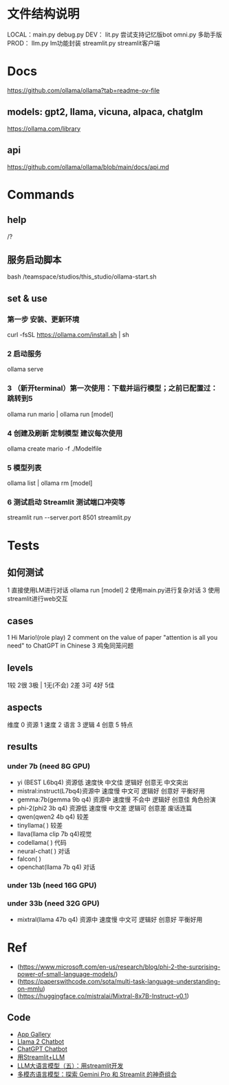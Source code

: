 # 文件结构说明
LOCAL：main.py debug.py
DEV：
    lit.py 尝试支持记忆版bot
    omni.py 多助手版
PROD：
    llm.py lm功能封装
    streamlit.py streamlit客户端

# Docs
https://github.com/ollama/ollama?tab=readme-ov-file
## models: gpt2, llama, vicuna, alpaca, chatglm
https://ollama.com/library  
## api
https://github.com/ollama/ollama/blob/main/docs/api.md


# Commands
## help
/?
## 服务启动脚本
bash /teamspace/studios/this_studio/ollama-start.sh
## set & use
### 第一步 安装、更新环境
curl -fsSL https://ollama.com/install.sh | sh
### 2 启动服务
ollama serve
### 3 （新开terminal）第一次使用：下载并运行模型；之前已配置过：跳转到5
ollama run mario | ollama run [model]
### 4 创建及刷新 定制模型 建议每次使用
ollama create mario -f ./Modelfile
### 5 模型列表
ollama list | ollama rm [model]
### 6 测试启动 Streamlit 测试端口冲突等
streamlit run --server.port 8501 streamlit.py

# Tests
## 如何测试
1 直接使用LM进行对话 ollama run [model]
2 使用main.py进行复杂对话
3 使用streamlit进行web交互
## cases
1 Hi Mario!(role play)
2 comment on the value of paper "attention is all you need" to ChatGPT in Chinese
3 鸡兔同笼问题
## levels
1较 2很 3极 | 1无(不会) 2差 3可 4好 5佳
## aspects 
维度                     0 资源 1 速度 2 语言 3 逻辑 4 创意 5 特点
## results
### under 7b (need 8G GPU)
- yi (BEST L6bq4)        资源低 速度快 中文佳 逻辑好 创意无 中文突出
- mistral:instruct(L7bq4)资源中 速度慢 中文可 逻辑好 创意好 平衡好用
- gemma:7b(gemma 9b q4)  资源中 速度慢 不会中 逻辑好 创意佳 角色扮演
- phi-2(phi2 3b q4)      资源低 速度慢 中文差 逻辑可 创意差 废话连篇
- qwen(qwen2 4b q4)      较差
- tinyllama( )           较差
- llava(llama clip 7b q4)视觉
- codellama( )           代码
- neural-chat( )         对话
- falcon( )              
- openchat(llama 7b q4)  对话
### under 13b (need 16G GPU)

### under 33b (need 32G GPU)
- mixtral(llama 47b q4)  资源中 速度慢 中文可 逻辑好 创意好 平衡好用


# Ref
- (https://www.microsoft.com/en-us/research/blog/phi-2-the-surprising-power-of-small-language-models/)
- (https://paperswithcode.com/sota/multi-task-language-understanding-on-mmlu)
- (https://huggingface.co/mistralai/Mixtral-8x7B-Instruct-v0.1)

## Code
- [App Gallery](https://streamlit.io/gallery?category=llms)
- [Llama 2 Chatbot](https://github.com/dataprofessor/llama2/blob/master/streamlit_app.py)
- [ChatGPT Chatbot](https://github.com/streamlit/llm-examples/blob/main/Chatbot.py)
- [用Streamlit+LLM](https://blog.csdn.net/weixin_42608414/article/details/128916767)
- [LLM大语言模型（五）：用streamlit开发](https://blog.csdn.net/hugo_lei/article/details/135901123)
- [多模态语言模型：探索 Gemini Pro 和 Streamlit 的神奇组合](https://www.myaiexp.com/blog/ai/duo-mo-tai-yu-yan-mo)